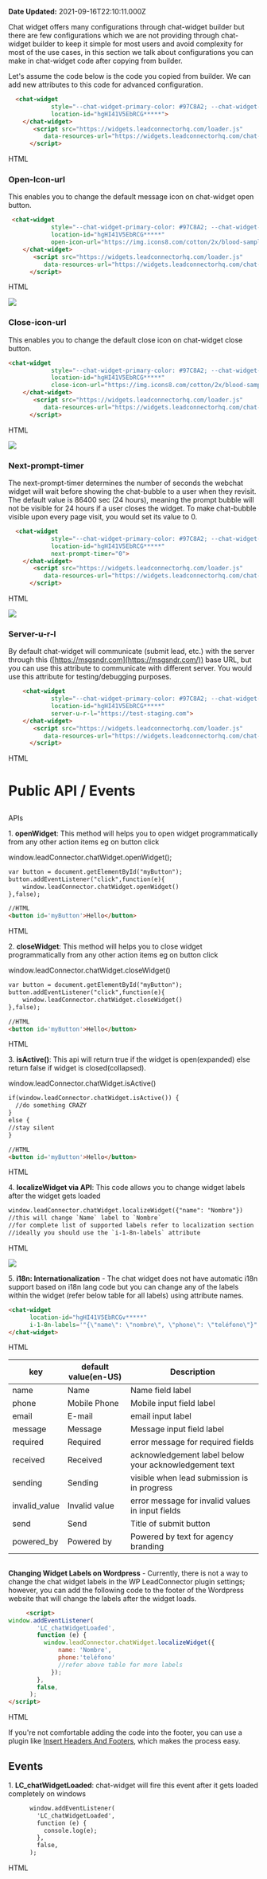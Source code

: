 **Date Updated:** 2021-09-16T22:10:11.000Z

Chat widget offers many configurations through chat-widget builder but there are few configurations which we are not providing through chat-widget builder to keep it simple for most users and avoid complexity for most of the use cases, in this section we talk about configurations you can make in chat-widget code after copying from builder.

  
Let's assume the code below is the code you copied from builder. We can add new attributes to this code for advanced configuration.

  
```html
  <chat-widget
            style="--chat-widget-primary-color: #97C8A2; --chat-widget-active-color:#97C8A2"        
            location-id="hgHI41V5EbRCG*****">
    </chat-widget>
       <script src="https://widgets.leadconnectorhq.com/loader.js"
          data-resources-url="https://widgets.leadconnectorhq.com/chat-widget/loader.js" >
      </script>
```

HTML

  
### **Open-Icon-url**

This enables you to change the default message icon on chat-widget open button.

  
```html
 <chat-widget
            style="--chat-widget-primary-color: #97C8A2; --chat-widget-active-color:#97C8A2"        
            location-id="hgHI41V5EbRCG*****"
            open-icon-url="https://img.icons8.com/cotton/2x/blood-sample.png">
    </chat-widget>
       <script src="https://widgets.leadconnectorhq.com/loader.js"
          data-resources-url="https://widgets.leadconnectorhq.com/chat-widget/loader.js" >
      </script>
```

HTML

![](https://s3.amazonaws.com/cdn.freshdesk.com/data/helpdesk/attachments/production/48127183686/original/gwvRAPgzp_jm8-w5U7UhFz4kkpefUycwmw.png?1628085770)

### **Close-icon-url**

This enables you to change the default close icon on chat-widget close button.

  
```html
<chat-widget
            style="--chat-widget-primary-color: #97C8A2; --chat-widget-active-color:#97C8A2"        
            location-id="hgHI41V5EbRCG*****"
            close-icon-url="https://img.icons8.com/cotton/2x/blood-sample.png">
    </chat-widget>
       <script src="https://widgets.leadconnectorhq.com/loader.js"
          data-resources-url="https://widgets.leadconnectorhq.com/chat-widget/loader.js" >
      </script>
```

HTML

  
![](https://s3.amazonaws.com/cdn.freshdesk.com/data/helpdesk/attachments/production/48127184178/original/GsAwrDp0M-MLRTze103FditzRyzXXlkhFQ.png?1628085828)

  
### **Next-prompt-timer**

The next-prompt-timer determines the number of seconds the webchat widget will wait before showing the chat-bubble to a user when they revisit. The default value is 86400 sec (24 hours), meaning the prompt bubble will not be visible for 24 hours if a user closes the widget. To make chat-bubble visible upon every page visit, you would set its value to 0.

  
```html
  <chat-widget
            style="--chat-widget-primary-color: #97C8A2; --chat-widget-active-color:#97C8A2"        
            location-id="hgHI41V5EbRCG*****"
            next-prompt-timer="0">
    </chat-widget>
       <script src="https://widgets.leadconnectorhq.com/loader.js"
          data-resources-url="https://widgets.leadconnectorhq.com/chat-widget/loader.js" >
      </script>
```

HTML

  
![](https://s3.amazonaws.com/cdn.freshdesk.com/data/helpdesk/attachments/production/48127187894/original/UzMWDpr4xEnmapRsucaNV8pNABJikjDDKA.png?1628086231)

  
### **Server-u-r-l**

By default chat-widget will communicate (submit lead, etc.) with the server through this ([https://msgsndr.com](https://msgsndr.com/)) base URL, but you can use this attribute to communicate with different server. You would use this attribute for testing/debugging purposes.

  
```html
    <chat-widget
            style="--chat-widget-primary-color: #97C8A2; --chat-widget-active-color:#97C8A2"        
            location-id="hgHI41V5EbRCG*****"
            server-u-r-l="https://test-staging.com">
    </chat-widget>
       <script src="https://widgets.leadconnectorhq.com/loader.js"
          data-resources-url="https://widgets.leadconnectorhq.com/chat-widget/loader.js" >
      </script>
```

HTML

# Public API / Events

##   
APIs

1\. **openWidget**: This method will helps you to open widget programmatically from any other action items eg on button click

window.leadConnector.chatWidget.openWidget();

  
```html
var button = document.getElementById("myButton");
button.addEventListener("click",function(e){
    window.leadConnector.chatWidget.openWidget()
},false);

//HTML 
<button id='myButton'>Hello</button>
```

HTML

2\. **closeWidget**: This method will helps you to close widget programmatically from any other action items eg on button click

  
window.leadConnector.chatWidget.closeWidget()

  
```html
var button = document.getElementById("myButton");
button.addEventListener("click",function(e){
    window.leadConnector.chatWidget.closeWidget()
},false);

//HTML 
<button id='myButton'>Hello</button>
```

HTML

  
3\. **isActive()**: This api will return true if the widget is open(expanded) else return false if widget is closed(collapsed).

window.leadConnector.chatWidget.isActive()

  
```html
if(window.leadConnector.chatWidget.isActive()) {
  //do something CRAZY
}
else {
//stay silent
}

//HTML 
<button id='myButton'>Hello</button>
```

HTML

4\. **localizeWidget via API**: This code allows you to change widget labels after the widget gets loaded

  
```html
window.leadConnector.chatWidget.localizeWidget({"name": "Nombre"})
//this will change `Name` label to `Nombre`
//for complete list of supported labels refer to localization section
//ideally you should use the `i-1-8n-labels` attribute
```

HTML

![](https://s3.amazonaws.com/cdn.freshdesk.com/data/helpdesk/attachments/production/48128186151/original/jBqdi6nPz5ehvH768GIB07K31a76R86Krg.png?1628278617)

  
5\. **i18n: Internationalization** \- The chat widget does not have automatic i18n support based on i18n lang code but you can change any of the labels within the widget (refer below table for all labels) using attribute names.

  
```html
<chat-widget
      location-id="hgHI41V5EbRCGv*****"
      i-1-8n-labels='"{\"name\": \"nombre\", \"phone\": \"teléfono\"}"'>
</chat-widget>
```

HTML

| key            | default value(en-US) | Description                                           |
| -------------- | -------------------- | ----------------------------------------------------- |
| name           | Name                 | Name field label                                      |
| phone          | Mobile Phone         | Mobile input field label                              |
| email          | E-mail               | email input label                                     |
| message        | Message              | Message input field label                             |
| required       | Required             | error message for required fields                     |
| received       | Received             | acknowledgement label below your acknowledgement text |
| sending        | Sending              | visible when lead submission is in progress           |
| invalid\_value | Invalid value        | error message for invalid values in input fields      |
| send           | Send                 | Title of submit button                                |
| powered\_by    | Powered by           | Powered by text for agency branding                   |

##   

**Changing Widget Labels on Wordpress** \- Currently, there is not a way to change the chat widget labels in the WP LeadConnector plugin settings; however, you can add the following code to the footer of the Wordpress website that will change the labels after the widget loads.

```html
     <script>
window.addEventListener(
        'LC_chatWidgetLoaded',
        function (e) {
          window.leadConnector.chatWidget.localizeWidget({ 
              name: 'Nombre', 
              phone:'teléfono'
              //refer above table for more labels 
            });
        },
        false,
      );
</script>
```

HTML

  
If you're not comfortable adding the code into the footer, you can use a plugin like [Insert Headers And Footers](https://wordpress.org/plugins/insert-headers-and-footers/), which makes the process easy.

  
## Events

  
1\. **LC\_chatWidgetLoaded**: chat-widget will fire this event after it gets loaded completely on windows

  
```html
      window.addEventListener(
        'LC_chatWidgetLoaded',
        function (e) {
          console.log(e);
        },
        false,
      );
```

HTML

  
